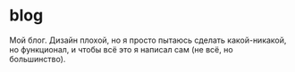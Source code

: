 # blog
Мой блог. Дизайн плохой, но я просто пытаюсь сделать какой-никакой, но функционал, и чтобы всё это я написал сам (не всё, но большинство).
